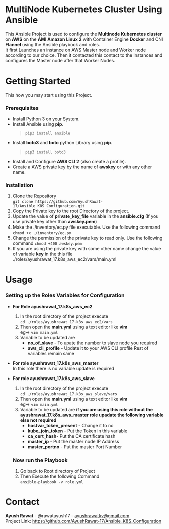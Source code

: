 # MultiNode Kubernetes Cluster Using Ansible

This Ansible Project is used to configure the **Multinode Kubernetes cluster** on **AWS** on the **AMI Amazon Linux 2** with Container Engine **Docker** and CNI **Flannel** using the Ansible playbook and roles.</br>
It first Launches an instance on AWS  Master node and Worker node according to our choice. Then it contacted this contact to the Instances and configures the Master node after that Worker Nodes.

# Getting Started

This how you may start using this Project.

### Prerequisites
   - Install Python 3 on your System.
   - Install Ansible using **pip**.</br>
       > `pip3 install ansible`
   - Install **boto3** and **boto** python Library using **pip**.</br>
       > `pip3 install boto3` 
   - Install and Configure **AWS CLI 2** (also create a profile).
   -  Create a AWS private key by the name of **awskey** or with any other name.
   
### Installation

  1. Clone the Repository </br>
    `git clone https://github.com/AyushRawat-17/Ansible_K8S_Configuration.git`
  2. Copy the Private key to the root Directory of the project.
  3. Update the value of **private_key_file** variable in the **ansible.cfg** (If you use private key other than **awskey.pem**)
  4. Make the ./inventory/ec.py file executable. Use the following command
         `chmod +x ./inventory/ec.py`
  5. Change the permission of the private key to read only. Use the following command
         `chmod +400 awskey.pem`
  6. If you are using the private key with some other name change the value of variable **key** in the this file ./roles/ayushrawat_17.k8s_aws_ec2/vars/main.yml

# Usage

   ### Setting up the Roles Variables for Configuration
   - **For Role ayushrawat_17.k8s_aws_ec2**</br>
      1. In the root directory of the project execute</br>`cd ./roles/ayushrawat_17.k8s_aws_ec2/vars`
      2. Then open the **main.yml** using a text editor like **vim**</br>
          eg-> `vim main.yml` 
      3. Variable to be updated are 
         - **no_of_slave** - To upate the number to slave node you required
         - **aws_cli_profile** - Update it to your AWS CLI profile
         Rest of variables remain same
         
  - **For role ayushrawat_17.k8s_aws_master**</br>
         In this role there is no variable update is required
         
  - **For role ayushrawat_17.k8s_aws_slave**
       1. In the root directory of the project execute</br>`cd ./roles/ayushrawat_17.k8s_aws_slave/vars`
       2. Then open the **main.yml** using a text editor like **vim**</br>
          eg-> `vim main.yml`  
       3. Variable to be updated are
            **if you are using this role without the ayushrawat_17.k8s_aws_master role upadate the following variable else not required**
            - **hostvar_token_present** - Change it to no
            - **kube_join_token** - Put the Token in this variable
            - **ca_cert_hash**- Put the CA certificate hash
            - **master_ip** - Put the master node IP Address
            - **master_portno** - Put the master Port Number
       
     ### Now run the Playbook 
      1. Go back to Root directory of Project
      2. Then Execute the following Command</br>
         `ansible-playbook -v role.yml`
           
 # Contact
   **Ayush Rawat** - @rawatayush17 - ayushrawatkv@gmail.com</br>
   Project Link: https://github.com/AyushRawat-17/Ansible_K8S_Configuration 
 

